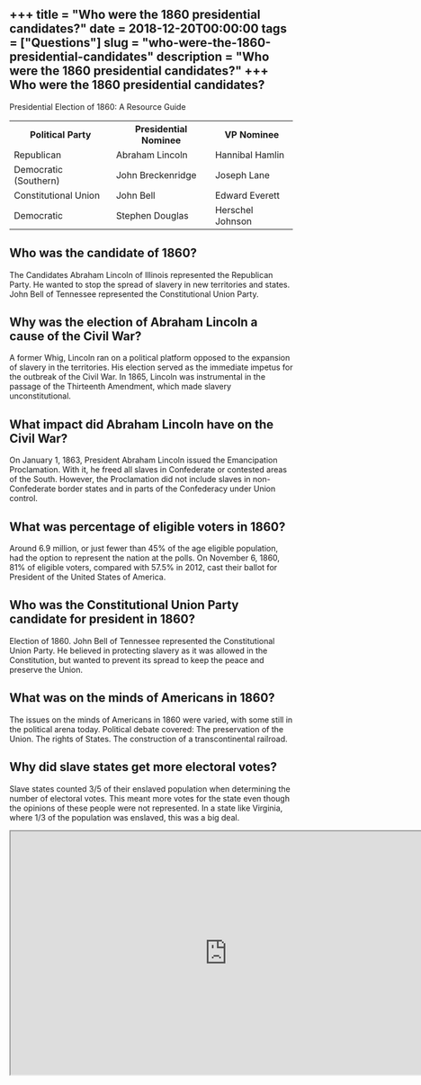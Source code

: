 +++
title = "Who were the 1860 presidential candidates?"
date = 2018-12-20T00:00:00
tags = ["Questions"]
slug = "who-were-the-1860-presidential-candidates"
description = "Who were the 1860 presidential candidates?"
+++
Who were the 1860 presidential candidates?
------------------------------------------

Presidential Election of 1860: A Resource Guide

<table><tr><th>Political Party</th><th>Presidential Nominee</th><th>VP Nominee</th></tr><tr><td>Republican</td><td>Abraham Lincoln</td><td>Hannibal Hamlin</td></tr><tr><td>Democratic (Southern)</td><td>John Breckenridge</td><td>Joseph Lane</td></tr><tr><td>Constitutional Union</td><td>John Bell</td><td>Edward Everett</td></tr><tr><td>Democratic</td><td>Stephen Douglas</td><td>Herschel Johnson</td></tr></table>

Who was the candidate of 1860?
------------------------------

The Candidates Abraham Lincoln of Illinois represented the Republican Party. He wanted to stop the spread of slavery in new territories and states. John Bell of Tennessee represented the Constitutional Union Party.

Why was the election of Abraham Lincoln a cause of the Civil War?
-----------------------------------------------------------------

A former Whig, Lincoln ran on a political platform opposed to the expansion of slavery in the territories. His election served as the immediate impetus for the outbreak of the Civil War. In 1865, Lincoln was instrumental in the passage of the Thirteenth Amendment, which made slavery unconstitutional.

What impact did Abraham Lincoln have on the Civil War?
------------------------------------------------------

On January 1, 1863, President Abraham Lincoln issued the Emancipation Proclamation. With it, he freed all slaves in Confederate or contested areas of the South. However, the Proclamation did not include slaves in non-Confederate border states and in parts of the Confederacy under Union control.

What was percentage of eligible voters in 1860?
-----------------------------------------------

Around 6.9 million, or just fewer than 45% of the age eligible population, had the option to represent the nation at the polls. On November 6, 1860, 81% of eligible voters, compared with 57.5% in 2012, cast their ballot for President of the United States of America.

Who was the Constitutional Union Party candidate for president in 1860?
-----------------------------------------------------------------------

Election of 1860. John Bell of Tennessee represented the Constitutional Union Party. He believed in protecting slavery as it was allowed in the Constitution, but wanted to prevent its spread to keep the peace and preserve the Union.

What was on the minds of Americans in 1860?
-------------------------------------------

The issues on the minds of Americans in 1860 were varied, with some still in the political arena today. Political debate covered: The preservation of the Union. The rights of States. The construction of a transcontinental railroad.

Why did slave states get more electoral votes?
----------------------------------------------

Slave states counted 3/5 of their enslaved population when determining the number of electoral votes. This meant more votes for the state even though the opinions of these people were not represented. In a state like Virginia, where 1/3 of the population was enslaved, this was a big deal.

<iframe allow="accelerometer; autoplay; clipboard-write; encrypted-media; gyroscope; picture-in-picture" allowfullscreen="" class="__youtube_prefs__  epyt-is-override  no-lazyload" data-no-lazy="1" data-origheight="433" data-origwidth="770" data-skipgform_ajax_framebjll="" height="433" id="_ytid_57375" loading="lazy" src="https://www.youtube.com/embed/KEZpvn7oU5g?enablejsapi=1&autoplay=0&cc_load_policy=0&cc_lang_pref=&iv_load_policy=1&loop=0&modestbranding=0&rel=1&fs=1&playsinline=0&autohide=2&theme=dark&color=red&controls=1&" title="YouTube player" width="770"></iframe>